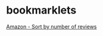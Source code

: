 # bookmarklets

[Amazon - Sort by number of reviews](javascript:void%28%28function%28%29%7B%20var%20url%20%3D%20new%20URL%28location.href%29%3B%20var%20search_params%20%3D%20new%20URLSearchParams%28url.search%29%3B%20%20search_params.set%28%27s%27%2C%20%27review-count-rank%27%29%3B%20url.search%20%3D%20search_params.toString%28%29%3B%20location.href%20%3D%20url.toString%28%29%3B%20%7D%29%28%29%29%3B)
